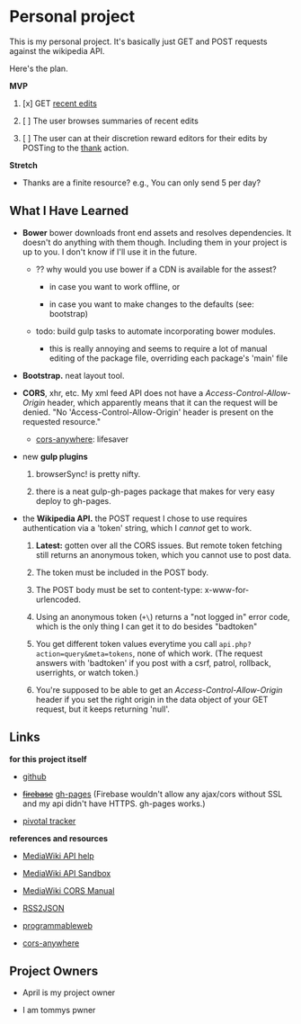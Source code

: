 # Personal project

This is my personal project. It's basically just GET and POST requests against the wikipedia API.

Here's the plan.

__MVP__

 1. [x] GET [recent edits](https://en.wikipedia.org/w/api.php?action=help&modules=feedrecentchanges)

2. [ ] The user browses summaries of recent edits

3. [ ] The user can at their discretion reward editors for their edits by POSTing to the [thank](https://en.wikipedia.org/w/api.php?action=help&modules=thank) action.

__Stretch__

* Thanks are a finite resource? e.g., You can only send 5 per day?

## What I Have Learned

* __Bower__ bower downloads front end assets and resolves dependencies. It doesn't do anything with them though. Including them in your project is up to you. I don't know if I'll use it in the future.

  * ?? why would you use bower if a CDN is available for the assest?

    * in case you want to work offline, or

    * in case you want to make changes to the defaults (see: bootstrap)

  * todo: build gulp tasks to automate incorporating bower modules.

    * this is really annoying and seems to require a lot of manual editing of the package file, overriding each package's 'main' file

* __Bootstrap.__ neat layout tool.

* __CORS__, xhr, etc. My xml feed API does not have a _Access-Control-Allow-Origin_ header, which apparently means that it can the request will be denied. "No 'Access-Control-Allow-Origin' header is present on the requested resource."

  * [cors-anywhere](https://cors-anywhere.herokuapp.com/): lifesaver

* new __gulp plugins__

  1. browserSync! is pretty nifty.

  2. there is a neat gulp-gh-pages package that makes for very easy deploy to gh-pages.

* the __Wikipedia API.__ the POST request I chose to use requires authentication via a 'token' string, which I _cannot_ get to work.

  1. __Latest:__ gotten over all the CORS issues. But remote token fetching still returns an anonymous token, which you cannot use to post data.

  2. The token must be included in the POST body.

  3. The POST body must be set to content-type: x-www-for-urlencoded.

  1. Using an anonymous token (`+\`) returns a "not logged in" error code, which is the only thing I can get it to do besides "badtoken"

  2. You get different token values everytime you call `api.php?action=query&meta=tokens`, none of which work. (The request answers with 'badtoken' if you post with a csrf, patrol, rollback, userrights, or watch token.)

  3. You're supposed to be able to get an _Access-Control-Allow-Origin_ header if you set the right origin in the data object of your GET request, but it keeps returning 'null'.

## Links

  __for this project itself__

  * [github](https://github.com/chrisman/g18-chrisbrown-project1)

  * ~~[firebase](https://g18-chrisbrown.firebaseapp.com)~~ [gh-pages](http://chrisman.github.io/g18-chrisbrown-project1/) (Firebase wouldn't allow any ajax/cors without SSL and my api didn't have HTTPS. gh-pages works.)

  * [pivotal tracker](https://www.pivotaltracker.com/projects/1498456)

  __references and resources__

  * [MediaWiki API help](https://en.wikipedia.org/w/api.php)

  * [MediaWiki API Sandbox](https://en.wikipedia.org/wiki/Special:ApiSandbox#action=query&meta=tokens&format=json)

  * [MediaWiki CORS Manual](https://www.mediawiki.org/wiki/Manual:CORS)

  * [RSS2JSON](http://rss2json.com/)

  * [programmableweb](http://www.programmableweb.com/api/wikipedia)

  * [cors-anywhere](https://cors-anywhere.herokuapp.com/)

## Project Owners

* April is my project owner

* I am tommys pwner
